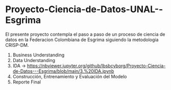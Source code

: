 # Proyecto-Ciencia-de-Datos-UNAL--Esgrima

El presente proyecto contempla el paso a paso de un proceso de ciencia de datos en la Federacion Colombiana de Esgrima siguiendo la metodologia CRISP-DM.

1. Business Understanding
2. Data Understanding
3. IDA -> https://nbviewer.jupyter.org/github/lbsbcyborg/Proyecto-Ciencia-de-Datos---Esgrima/blob/main/3.%20IDA.ipynb
4. Construcción, Entrenamiento y Evaluación del Modelo
5. Reporte Final

